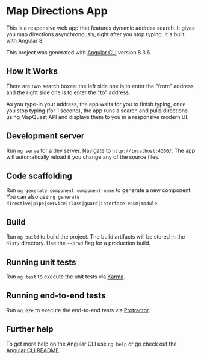 # Map Directions App

This is a responsive web app that features dynamic address search. It gives you map directions asynchronously, right after you stop typing. It's built with Angular 8.

This project was generated with [Angular CLI](https://github.com/angular/angular-cli) version 8.3.6.

## How It Works

There are two search boxes: the left side one is to enter the "from" address, and the right side one is to enter the "to" address.

As you type-in your address, the app waits for you to finish typing, once you stop typing (for 1 second), the app runs a search and pulls directions using MapQuest API and displays them to you in a responsive modern UI.

## Development server

Run `ng serve` for a dev server. Navigate to `http://localhost:4200/`. The app will automatically reload if you change any of the source files.

## Code scaffolding

Run `ng generate component component-name` to generate a new component. You can also use `ng generate directive|pipe|service|class|guard|interface|enum|module`.

## Build

Run `ng build` to build the project. The build artifacts will be stored in the `dist/` directory. Use the `--prod` flag for a production build.

## Running unit tests

Run `ng test` to execute the unit tests via [Karma](https://karma-runner.github.io).

## Running end-to-end tests

Run `ng e2e` to execute the end-to-end tests via [Protractor](http://www.protractortest.org/).

## Further help

To get more help on the Angular CLI use `ng help` or go check out the [Angular CLI README](https://github.com/angular/angular-cli/blob/master/README.md).
